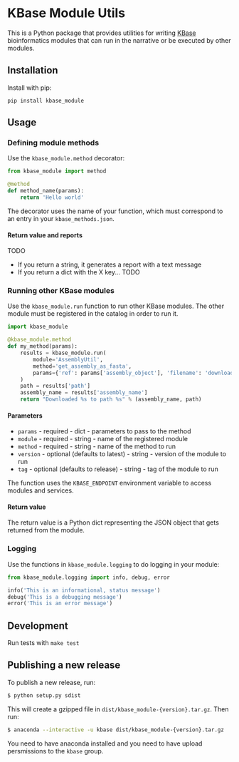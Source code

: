 # KBase Module Utils

This is a Python package that provides utilities for writing [KBase](https://kbase.us) bioinformatics modules that can run in the narrative or be executed by other modules.

## Installation

Install with pip:

```
pip install kbase_module
```

## Usage

### Defining module methods

Use the `kbase_module.method` decorator:

```py
from kbase_module import method

@method
def method_name(params):
    return 'Hello world'
```

The decorator uses the name of your function, which must correspond to an entry in your `kbase_methods.json`.

#### Return value and reports

TODO

* If you return a string, it generates a report with a text message
* If you return a dict with the X key... TODO

### Running other KBase modules

Use the `kbase_module.run` function to run other KBase modules. The other module must be registered in the catalog in order to run it.

```py
import kbase_module

@kbase_module.method
def my_method(params):
    results = kbase_module.run(
        module='AssemblyUtil',
        method='get_assembly_as_fasta',
        params={'ref': params['assembly_object'], 'filename': 'downloaded_assembly.fasta'}
    )
    path = results['path']
    assembly_name = results['assembly_name']
    return "Downloaded %s to path %s" % (assembly_name, path)
```

#### Parameters

* `params` - required - dict - parameters to pass to the method
* `module` - required - string - name of the registered module
* `method` - required - string - name of the method to run
* `version` - optional (defaults to latest) - string - version of the module to run
* `tag` - optional (defaults to release) - string - tag of the module to run

The function uses the `KBASE_ENDPOINT` environment variable to access modules and services.

#### Return value

The return value is a Python dict representing the JSON object that gets returned from the module.

### Logging

Use the functions in `kbase_module.logging` to do logging in your module:

```py
from kbase_module.logging import info, debug, error

info('This is an informational, status message')
debug('This is a debugging message')
error('This is an error message')
```

## Development

Run tests with `make test`

## Publishing a new release

To publish a new release, run:

```sh
$ python setup.py sdist
```

This will create a gzipped file in `dist/kbase_module-{version}.tar.gz`. Then run:

```sh
$ anaconda --interactive -u kbase dist/kbase_module-{version}.tar.gz
```

You need to have anaconda installed and you need to have upload persmissions to the `kbase` group.
